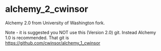 # alchemy_2_cwinsor
Alchemy 2.0 from University of Washington fork.

Note - it is suggested you NOT use this (Version 2.0) git. Instead Alchemy 1.0 is recommended.  That git is https://github.com/cwinsor/alchemy_1_cwinsor

